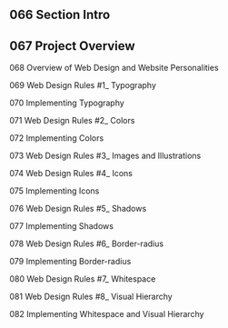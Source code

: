 ## 066 Section Intro

## 067 Project Overview

068 Overview of Web Design and Website Personalities

069 Web Design Rules #1\_ Typography

070 Implementing Typography

071 Web Design Rules #2\_ Colors

072 Implementing Colors

073 Web Design Rules #3\_ Images and Illustrations

074 Web Design Rules #4\_ Icons

075 Implementing Icons

076 Web Design Rules #5\_ Shadows

077 Implementing Shadows

078 Web Design Rules #6\_ Border-radius

079 Implementing Border-radius

080 Web Design Rules #7\_ Whitespace

081 Web Design Rules #8\_ Visual Hierarchy

082 Implementing Whitespace and Visual Hierarchy
